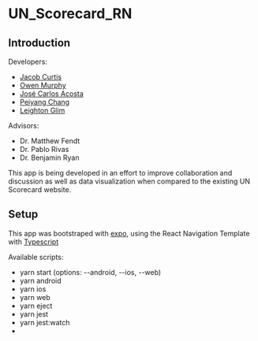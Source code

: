 # UN_Scorecard_RN

Introduction
------------


Developers:

<ul>
  
  <li> <a href="https://github.com/nnazo" > Jacob Curtis </a> </li>
  <li> <a href="https://github.com" > Owen Murphy </a> </li>
  <li> <a href="https://github.com/Josekeitor"> José Carlos Acosta </a> </li>
  <li> <a href=""> Peiyang Chang </a> </li>
  <li> <a href="https://github.com/leightonglim" > Leighton Glim </a> </li>
  
</ul>

Advisors:

<ul>
  
  <li> Dr. Matthew Fendt </li>
  <li> Dr. Pablo Rivas </li>
  <li> Dr. Benjamin Ryan </li>
  
</ul>

This app is being developed in an effort to improve collaboration and discussion as well as data visualization when compared to the existing UN Scorecard website.

Setup
------

This app was bootstraped with <a href="https://expo.io">expo</a>, using the React Navigation Template with <a href="https://www.typescriptlang.org">Typescript</a>

Available scripts:

<ul>
  
  <li> yarn start (options: --android, --ios, --web) </li>
  <li> yarn android </li>
  <li> yarn ios </li>
  <li> yarn web </li>
  <li> yarn eject </li>
  <li> yarn jest </li>
  <li> yarn jest:watch <li>
  
</ul>
